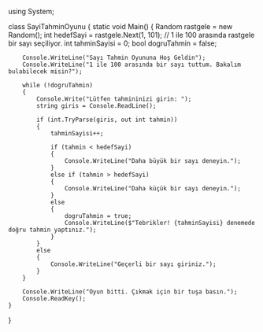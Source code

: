 using System;

class SayiTahminOyunu
{
    static void Main()
    {
        Random rastgele = new Random();
        int hedefSayi = rastgele.Next(1, 101); // 1 ile 100 arasında rastgele bir sayı seçiliyor.
        int tahminSayisi = 0;
        bool dogruTahmin = false;

        Console.WriteLine("Sayı Tahmin Oyununa Hoş Geldin");
        Console.WriteLine("1 ile 100 arasında bir sayı tuttum. Bakalım bulabilecek misin?");

        while (!dogruTahmin)
        {
            Console.Write("Lütfen tahmininizi girin: ");
            string giris = Console.ReadLine();

            if (int.TryParse(giris, out int tahmin))
            {
                tahminSayisi++;

                if (tahmin < hedefSayi)
                {
                    Console.WriteLine("Daha büyük bir sayı deneyin.");
                }
                else if (tahmin > hedefSayi)
                {
                    Console.WriteLine("Daha küçük bir sayı deneyin.");
                }
                else
                {
                    dogruTahmin = true;
                    Console.WriteLine($"Tebrikler! {tahminSayisi} denemede doğru tahmin yaptınız.");
                }
            }
            else
            {
                Console.WriteLine("Geçerli bir sayı giriniz.");
            }
        }

        Console.WriteLine("Oyun bitti. Çıkmak için bir tuşa basın.");
        Console.ReadKey();
    }
}
